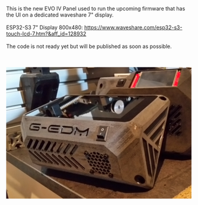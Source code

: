 This is the new EVO IV Panel used to run the upcoming firmware that 
has the UI on a dedicated waveshare 7" display.
<br/><br/>
ESP32-S3 7" Display 800x480:
https://www.waveshare.com/esp32-s3-touch-lcd-7.htm?&aff_id=128932
<br/><br/>
The code is not ready yet but will be published as soon as possible.

<br/><br/>
<img width="500" src="./thumb.jpg">
<br/><br/>

